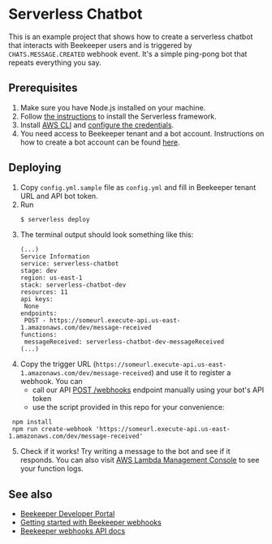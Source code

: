 # Serverless Chatbot

This is an example project that shows how to create a serverless chatbot that interacts with Beekeeper users and is triggered by `CHATS.MESSAGE.CREATED` webhook event. It's a simple ping-pong bot that repeats everything you say.

## Prerequisites 
1. Make sure you have Node.js installed on your machine.
2. Follow [the instructions](https://serverless.com/framework/docs/providers/aws/guide/installation/) to install the Serverless framework.
3. Install [AWS CLI](https://docs.aws.amazon.com/cli/latest/userguide/install-cliv2.html) and [configure the credentials](https://docs.aws.amazon.com/cli/latest/userguide/cli-chap-configure.html).
4. You need access to Beekeeper tenant and a bot account. Instructions on how to create a bot account can be found [here](https://adminhelp.beekeeper.io/hc/en-us/articles/360002574420-Creating-Bot-Accounts).

## Deploying
1. Copy `config.yml.sample` file as `config.yml` and fill in Beekeeper tenant URL and API bot token.
2. Run
    ``` bash
    $ serverless deploy
    ```
3. The terminal output should look something like this:
    ```
    (...)
    Service Information
    service: serverless-chatbot
    stage: dev
    region: us-east-1
    stack: serverless-chatbot-dev
    resources: 11
    api keys:
     None
    endpoints:
     POST - https://someurl.execute-api.us-east-1.amazonaws.com/dev/message-received
    functions:
     messageReceived: serverless-chatbot-dev-messageReceived
    (...)
    ```
 4. Copy the trigger URL (`https://someurl.execute-api.us-east-1.amazonaws.com/dev/message-received`) and use it to register a webhook. You can
    * call our API [POST /webhooks](https://developers.beekeeper.io/v2/webhooks/register-a-new-webhook) endpoint manually using your bot's API token
    * use the script provided in this repo for your convenience:
   ```
    npm install
    npm run create-webhook 'https://someurl.execute-api.us-east-1.amazonaws.com/dev/message-received'
   ```
5. Check if it works! Try writing a message to the bot and see if it responds. You can also visit
[AWS Lambda Management Console](https://console.aws.amazon.com/lambda/home?region=us-east-1#/functions) to see your function logs.

## See also
* [Beekeeper Developer Portal](https://developers.beekeeper.io/)
* [Getting started with Beekeeper webhooks](https://developers.beekeeper.io/v2/welcome/webhooks)
* [Beekeeper webhooks API docs](https://developers.beekeeper.io/v2/webhooks/list-all-registered-webhooks)
